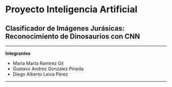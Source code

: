 # Proyecto Inteligencia Artificial
## Clasificador de Imágenes Jurásicas: Reconocimiento de Dinosaurios con CNN
---
**Integrantes**
- Maria Marta Ramirez Gil
- Gustavo Andres Gonzalez Pineda 
- Diego Alberto Leiva Pérez 
---